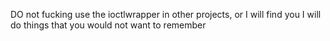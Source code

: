 DO not fucking use the ioctlwrapper in other projects, or I will find you I will do things that you would not want to remember
